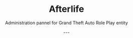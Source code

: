 <!-- Main section -->
<div align="center">
    <h1>Afterlife</h1>
    <p>Administration pannel for Grand Theft Auto Role Play entity</p>
    <p>---</p>
</div>